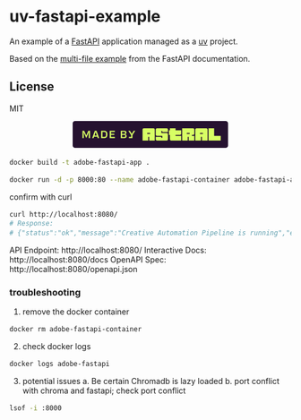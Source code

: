 # uv-fastapi-example

An example of a [FastAPI](https://github.com/fastapi/fastapi) application managed as a
[uv](https://github.com/astral-sh/uv) project.

Based on the [multi-file example](https://fastapi.tiangolo.com/tutorial/bigger-applications/) from
the FastAPI documentation.

## License

MIT

<div align="center">
  <a target="_blank" href="https://astral.sh" style="background:none">
    <img src="https://raw.githubusercontent.com/astral-sh/uv/main/assets/svg/Astral.svg" alt="Made by Astral">
  </a>
</div>

```bash
docker build -t adobe-fastapi-app .
```

```bash
docker run -d -p 8000:80 --name adobe-fastapi-container adobe-fastapi-app
```

confirm with curl

```bash
curl http://localhost:8080/
# Response:
# {"status":"ok","message":"Creative Automation Pipeline is running","endpoints":["/campaigns/generate"]}
```

API Endpoint: http://localhost:8080/
Interactive Docs: http://localhost:8080/docs
OpenAPI Spec: http://localhost:8080/openapi.json

### troubleshooting

1. remove the docker container

```bash
docker rm adobe-fastapi-container
```

2. check docker logs

```bash
docker logs adobe-fastapi
```

3. potential issues
   a. Be certain Chromadb is lazy loaded
   b. port conflict with chroma and fastapi; check port conflict

```bash
lsof -i :8000
```
